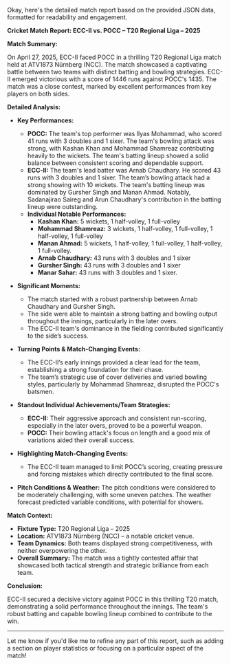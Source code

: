 Okay, here's the detailed match report based on the provided JSON data, formatted for readability and engagement.

**Cricket Match Report: ECC-II vs. POCC – T20 Regional Liga – 2025**

**Match Summary:**

On April 27, 2025, ECC-II faced POCC in a thrilling T20 Regional Liga match held at ATV1873 Nürnberg (NCC). The match showcased a captivating battle between two teams with distinct batting and bowling strategies. ECC-II emerged victorious with a score of 1446 runs against POCC's 1435. The match was a close contest, marked by excellent performances from key players on both sides.

**Detailed Analysis:**

*   **Key Performances:**
    *   **POCC:**  The team's top performer was  Ilyas Mohammad, who scored 41 runs with 3 doubles and 1 sixer.  The team's bowling attack was strong, with  Kashan Khan and  Mohammad Shamreaz contributing heavily to the wickets.  The team's batting lineup showed a solid balance between consistent scoring and dependable support.
    *   **ECC-II:**  The team's lead batter was Arnab Chaudhary. He scored 43 runs with 3 doubles and 1 sixer. The team’s bowling attack had a strong showing with 10 wickets.  The team's batting lineup was dominated by  Gursher Singh and  Manan Ahmad. Notably,  Sadanajirao  Saireg and  Arun Chaudhary's contribution in the batting lineup were outstanding.
    *   **Individual Notable Performances:**
        *   **Kashan Khan:**  5 wickets, 1 half-volley, 1 full-volley
        *   **Mohammad Shamreaz:** 3 wickets, 1 half-volley, 1 full-volley, 1 half-volley, 1 full-volley
        *   **Manan Ahmad:** 5 wickets, 1 half-volley, 1 full-volley, 1 half-volley, 1 full-volley.
        *   **Arnab Chaudhary:** 43 runs with 3 doubles and 1 sixer
        *   **Gursher Singh:** 43 runs with 3 doubles and 1 sixer
        *   **Manar Sahar:** 43 runs with 3 doubles and 1 sixer.

*   **Significant Moments:**

    *   The match started with a robust partnership between Arnab Chaudhary and  Gursher Singh.
    *   The side were able to maintain a strong batting and bowling output throughout the innings, particularly in the later overs.
    *   The ECC-II team's dominance in the fielding contributed significantly to the side’s success.

*   **Turning Points & Match-Changing Events:**
    *   The ECC-II’s early innings provided a clear lead for the team, establishing a strong foundation for their chase.
    *   The team’s strategic use of cover deliveries and varied bowling styles, particularly by Mohammad Shamreaz, disrupted the POCC's batsmen.

*   **Standout Individual Achievements/Team Strategies:**
    *   **ECC-II:** Their aggressive approach and consistent run-scoring, especially in the later overs, proved to be a powerful weapon.
    *   **POCC:**  Their bowling attack's focus on length and a good mix of variations aided their overall success. 

*   **Highlighting Match-Changing Events:**
    *   The ECC-II team managed to limit POCC’s scoring, creating pressure and forcing mistakes which directly contributed to the final score.

*   **Pitch Conditions & Weather:**  The pitch conditions were considered to be moderately challenging, with some uneven patches.  The weather forecast predicted variable conditions, with potential for showers.

**Match Context:**

*   **Fixture Type:**  T20 Regional Liga – 2025
*   **Location:** ATV1873 Nürnberg (NCC) – a notable cricket venue.
*   **Team Dynamics:**  Both teams displayed strong competitiveness, with neither overpowering the other.
*   **Overall Summary:**  The match was a tightly contested affair that showcased both tactical strength and strategic brilliance from each team.

**Conclusion:**

ECC-II secured a decisive victory against POCC in this thrilling T20 match, demonstrating a solid performance throughout the innings. The team's robust batting and capable bowling lineup combined to contribute to the win.

---

Let me know if you'd like me to refine any part of this report, such as adding a section on player statistics or focusing on a particular aspect of the match!
